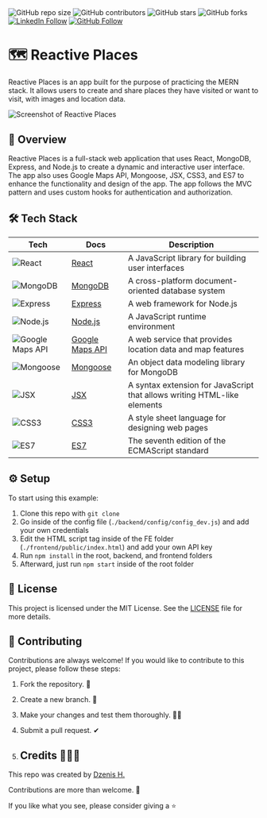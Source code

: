 ##
![GitHub repo size](https://img.shields.io/github/repo-size/dzenis-h/reactive-places)
![GitHub contributors](https://img.shields.io/github/contributors/dzenis-h/reactive-places)
![GitHub stars](https://img.shields.io/github/stars/dzenis-h/reactive-places?style=social)
![GitHub forks](https://img.shields.io/github/forks/dzenis-h/reactive-places?style=social)
[![LinkedIn Follow](https://img.shields.io/badge/-Follow-blue?style=social&logo=linkedin&link=https://www.linkedin.com/in/dzenis-h/)](https://www.linkedin.com/in/dzenis-h/)
[![GitHub Follow](https://img.shields.io/badge/-Follow-black?style=social&logo=github&link=https://github.com/dzenis-h)](https://github.com/dzenis-h)

##

# 🗺️ Reactive Places

Reactive Places is an app built for the purpose of practicing the MERN stack. It allows users to create and share places they have visited or want to visit, with images and location data.

![Screenshot of Reactive Places](https://drive.google.com/uc?export=view&id=1K8qzyRN-WFGxd-yeAUah8Fpl-ilbQzoO)

## 👀 Overview

Reactive Places is a full-stack web application that uses React, MongoDB, Express, and Node.js to create a dynamic and interactive user interface. The app also uses Google Maps API, Mongoose, JSX, CSS3, and ES7 to enhance the functionality and design of the app. The app follows the MVC pattern and uses custom hooks for authentication and authorization.

## 🛠️ Tech Stack

| Tech | Docs | Description |
| --- | --- | --- |
| ![React](https://img.shields.io/badge/-React-61DAFB?logo=react&logoColor=white&style=for-the-badge) | [React](https://reactjs.org/docs/getting-started.html) | A JavaScript library for building user interfaces |
| ![MongoDB](https://img.shields.io/badge/-MongoDB-47A248?logo=mongodb&logoColor=white&style=for-the-badge) | [MongoDB](https://docs.mongodb.com/) | A cross-platform document-oriented database system |
| ![Express](https://img.shields.io/badge/-Express-000000?logo=express&logoColor=white&style=for-the-badge) | [Express](https://expressjs.com/en/4x/api.html) | A web framework for Node.js |
| ![Node.js](https://img.shields.io/badge/-Node.js-339933?logo=node.js&logoColor=white&style=for-the-badge) | [Node.js](https://nodejs.org/en/docs/) | A JavaScript runtime environment |
| ![Google Maps API](https://img.shields.io/badge/-Google%20Maps%20API-4285F4?logo=google-maps&logoColor=white&style=for-the-badge) | [Google Maps API](https://developers.google.com/maps/documentation) | A web service that provides location data and map features |
| ![Mongoose](https://img.shields.io/badge/-Mongoose-880000?logo=mongoose&logoColor=white&style=for-the-badge) | [Mongoose](https://mongoosejs.com/docs/guide.html) | An object data modeling library for MongoDB |
| ![JSX](https://img.shields.io/badge/-JSX-61DAFB?logo=react&logoColor=white&style=for-the-badge) | [JSX](https://reactjs.org/docs/introducing-jsx.html) | A syntax extension for JavaScript that allows writing HTML-like elements |
| ![CSS3](https://img.shields.io/badge/-CSS3-1572B6?logo=css3&logoColor=white&style=for-the-badge) | [CSS3](https://developer.mozilla.org/en-US/docs/Web/CSS) | A style sheet language for designing web pages |
| ![ES7](https://img.shields.io/badge/-ES7-F7DF1E?logo=javascript&logoColor=black&style=for-the-badge) | [ES7](https://www.ecma-international.org/ecma-262/7.0/index.html) | The seventh edition of the ECMAScript standard |

## ⚙️ Setup

To start using this example:

1. Clone this repo with `git clone`
2. Go inside of the config file (`./backend/config/config_dev.js`) and add your own credentials
3. Edit the HTML script tag inside of the FE folder (`./frontend/public/index.html`) and add your own API key
4. Run `npm install` in the root, backend, and frontend folders
5. Afterward, just run `npm start` inside of the root folder

## 📑 License

This project is licensed under the MIT License. See the [LICENSE](https://docs.google.com/document/d/11WK7tVoTFRMcWCuGZQCRWxEsDUEJ_6ArtfV-NjWcBCU/edit?usp=sharing) file for more details.

## 🫡 Contributing

Contributions are always welcome! If you would like to contribute to this project, please follow these steps:

1. Fork the repository. 🍴
2. Create a new branch. 🌵
3. Make your changes and test them thoroughly. 👨‍💻
4. Submit a pull request. ✔

8. ## Credits 👨🏻‍💻

This repo was created by [Dzenis H.](https://dzenis.tech)

Contributions are more than welcome. 🫡

If you like what you see, please consider giving a ⭐️

